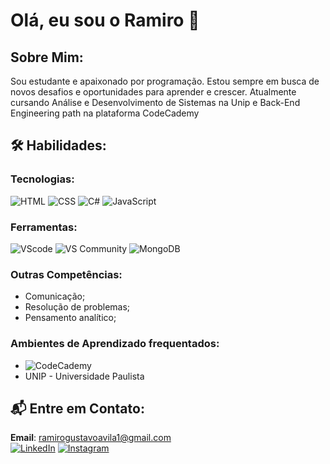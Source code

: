 # Olá, eu sou o Ramiro 👋

## Sobre Mim:

Sou estudante e apaixonado por programação. Estou sempre em busca de novos desafios e oportunidades para aprender e crescer.
Atualmente cursando Análise e Desenvolvimento de Sistemas na Unip e Back-End Engineering path na plataforma CodeCademy


## 🛠️ Habilidades:

### Tecnologias:

![HTML](https://img.shields.io/badge/HTML5-E34F26?style=for-the-badge&logo=html5&logoColor=white)
![CSS](https://img.shields.io/badge/CSS3-1572B6?style=for-the-badge&logo=css3&logoColor=white)
![C#](https://img.shields.io/badge/C%23-239120?style=for-the-badge&logo=c-sharp&logoColor=white)
![JavaScript](https://img.shields.io/badge/JavaScript-F7DF1E?style=for-the-badge&logo=javascript&logoColor=black)

### Ferramentas:
![VScode](https://img.shields.io/badge/vscode-4285F4?style=for-the-badge&logo=vscode&logoColor=white)
![VS Community](https://img.shields.io/badge/VS_Community-5C2D91?style=for-the-badge&logo=visual-studio&logoColor=white)
![MongoDB](https://img.shields.io/badge/MongoDB-%234ea94b.svg?style=for-the-badge&logo=mongodb&logoColor=white)

### Outras Competências:
- Comunicação;
- Resolução de problemas;
- Pensamento analítico;

### Ambientes de Aprendizado frequentados:

- ![CodeCademy](https://img.shields.io/badge/Codecademy-FFF0E5?style=for-the-badge&logo=codecademy&logoColor=303347) <br>
- UNIP - Universidade Paulista


## 📬 Entre em Contato:

**Email**: ramirogustavoavila1@gmail.com <br>
[![LinkedIn](https://img.shields.io/badge/LinkedIn-0077B5?style=for-the-badge&logo=linkedin&logoColor=white)](https://linkedin.com/in/ramiroavila) 
[![Instagram](https://img.shields.io/badge/Instagram-E4405F?style=for-the-badge&logo=instagram&logoColor=white)](https://instagram.com/r4nzu1) 



